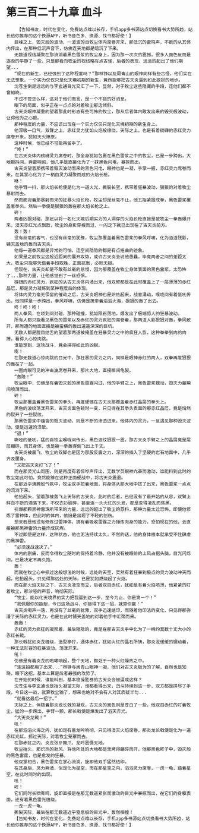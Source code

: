 # 第三百二十九章 血斗
        【告知书友，时代在变化，免费站点难以长存，手机app多书源站点切换看书大势所趋，站长给你推荐的这个换源APP，听书音色多、换源、找书都好使！】
       巨峰之上，毁灭般的波动，一波波的自牧尘体内席卷开来，那低沉的雷鸣声，不断的从其体内传出，在那种低沉声音下，仿佛连天地都是暗沉了下来。
       无数道视线凝聚在那流淌着黑色雷浆的牧尘身上，因为那一次次的震撼，很多人面色反而是逐渐的平静了一些，只是那看向牧尘的视线略有点古怪，后者的表现，远远的超出了他们期望...
       “现在的新生，已经强到了这种程度吗？”那林铮以及周青山的眼神同样有些古怪，他们实在无法想象，一个实力仅仅只是化天境初期的新生，竟然能够把古天炎逼到如此狼狈的地步。
       沈苍生倒是远远的与李玄通目光交汇了一下，显然，对于牧尘这些隐藏的手段，连他们都不曾知晓。
       不过不管怎么样，这对于他们而言，是一个不错的好消息。
       眼下的局面，似乎正在一点点的对着牧尘那边倾斜。
       古天炎眼神凝重的望着那此时形态有些可怖的牧尘，那从后者体内散发出来的毁灭般波动，让得他为之心颤。
       那种程度的力量，不应该出现在一个实力仅仅只是化天境初期的新生身上。
       他深吸一口气，双臂之上，赤红灵力犹如火焰般缭绕，天际之上，也是有着磅礴的赤红灵力席卷开来，犹如天火燎原。
       这种时候，他已经不可能再留手了。
       “咚！”
       在古天炎体内磅礴灵力席卷时，那全身犹如包裹在黑色雷浆之中的牧尘，已是一步跨出，大地颤抖间，奔雷响彻，他几乎是直接化为了一抹黑色闪电，暴掠而出。
       古天炎望着那携带着毁灭波动而来的黑色闪电，眼神也是一凝，手掌一握，赤红灵力席卷而来，在其掌心化为了一柄由灵力凝聚而成的火焰长枪。
       咻！
       他手臂一抖，那火焰长枪便是化为一道火光，撕裂长空，携带着狂暴波动，狠狠的对着牧尘暴射而去。
       然而面对着那暴射而来的狂暴火焰长枪，牧尘却是丝毫不让，他五指紧握成拳，黑色雷浆覆盖着拳头，然后一拳便是狠狠的轰在那火焰长枪之上。
       砰！
       两者凶狠对碰，那足以将一名化天境后期实力的人洞穿的火焰长枪直接是被牧尘一拳轰爆开来，漫天赤红光点飘散，牧尘的身影穿梭而过，一闪之下就已出现在了古天炎前方。
       轰！轰！
       没有丝毫的客气，也没有丝毫的犹豫，牧尘那覆盖着黑色雷浆的拳风呼啸，化为道道残影，铺天盖地的轰向古天炎。
       他每一道拳风都是异常的可怕，连空间隐隐的都是有点扭曲的迹象。
       如果是之前牧尘这般近距离的展开攻势，或许古天炎会说他愚蠢，毕竟两者之间的差距太大，牧尘只能够凭借着手段取胜，正面抗衡，必败无疑。
       但现在，古天炎却是不敢有丝毫的怠慢，因为那覆盖在牧尘身体表面的黑色雷浆，太恐怖了...那种力量，让他感觉到了一丝恐惧。
       磅礴的赤红灵力，疯狂的从古天炎体内涌出来，他双臂都是在此时覆盖上了一层薄薄的赤红晶层，那是灵力凝炼到某种程度后的体现。
       将体内灵力毫无保留的催动之后，古天炎眼神也是炽热起来，战意涌动，喉咙间有着低吼传出，他同样是一步跨出，拳风呼啸，仿佛是携带着滔滔火海，狠狠的轰了出去。
       咚！咚！咚！
       两人拳风，在顷刻间对碰，那种碰撞，犹如陨石落地，爆发出了极端惊人的狂暴波动。
       所有人都只能看见黑色的雷浆以及赤红的灵力疯狂的席卷着，那两道人影狠狠对轰，拳风散开，那周遭的地面直接是被蛮横的轰出道道深深的巨坑。
       无数人都是膛目结舌的望着那两道被掩盖在狂暴灵力之中的疯狂人影，这种拳拳到肉的肉搏，看得人心惊肉跳。
       谁能想到，这场战斗，竟会拼得如此的凶狠。
       嘭！
       在那无数道心惊肉跳的目光中，那狂暴的灵力之内，同样是眼神赤红的两人，双拳再度狠狠的轰在了一起。
       一圈肉眼可见的冲击波席卷开来，那片大地，直接瞬间龟裂。
       “轰隆！”
       牧尘眼中，仿佛是有着毁灭般的黑色雷霆闪过，他的手臂之上，黑色雷浆蠕动，毁灭力量瞬间喷薄而出。
       砰！
       牧尘那覆盖着黑色雷浆的拳头，再度硬憾在古天炎那覆盖着赤红晶层的拳头上。
       黑色的波纹荡漾开来，古天炎面色顿时一变，只见得在其拳头表面的那赤红晶层，竟是悄然的裂开了一些裂纹。
       那黑色雷浆中蕴含的毁灭波动，则是不断的渗透进来，他体内的灵力，一旦遇见那种毁灭波动，便是迅速的溃散。
       “退！”
       嘶哑的低吼，猛的自牧尘喉咙间传出，黑色波纹狠狠一震，那古天炎手臂之上的晶层竟是层层蹦碎，而其身体，也是被一拳轰得倒飞出上千丈。
       古天炎被震飞，牧尘的双脚也是因为那股反震之力，深深的插入了坚硬的岩石地面中，几乎齐及腰身。
       “又把古天炎打飞了！”
       而在那灵光山周围，则是再度有着惊哗声传出，无数学员眼神亢奋而激动，谁能料到此时的牧尘如此可怕，竟然能够在这种正面硬战中，将古天炎震退。
       在那近乎沸腾般气氛中，牧尘双手按着地面，将身体从那大地中拔了出来，黑色雷浆一点点的流淌下来。
       他抬起头，望着那被轰飞上天际的古天炎，此时的后者，已经没有了最开始的从容，双臂上鲜血不断的滴落下来，不仅衣衫破碎，甚至连一头火红的头发，都是变得凌乱而焦黑。
       引爆那颗黑神雷珠所带来的力量，远远的超出了牧尘的意料，那种力量太过恐怖，即便他修炼了雷神体，但此时的体内，依旧是出现了不轻的创伤。
       想来若是他没有修炼过雷神体，拥有着吸收雷霆之力锤炼肉身的能力，恐怕现在的他，会直接被那黑神雷的力量炸成灰烬。
       不过即使是这样，这种状态，他也无法持续太久，不然的话，他的身体根本就承受不住肆虐的黑神雷。
       “必须速战速决了。”
       体内的剧痛，反而令得牧尘随时的保持着冷静，他并没有被眼前的上风占据头脑，目光闪烁间，已是决定不再久拖。
       轰！
       而就在牧尘心中掠过这般想法的时候，远处的天空，突然有着狂暴到极点的灵力波动冲天而起，他抬起头，只见得那远处的天际，已是犹如燃烧起了火焰。
       而在那火焰天际之下，古天炎凌空而立，后者双目赤红，犹如是有着火焰喷薄，他紧紧的盯着牧尘，那沙哑的声音，响彻天际。
       “牧尘，能以化天境界的实力把我逼到这一步，至今为止，你是第一个！”
       “我佩服你的能耐，今日这场战斗，你接得下这一招，就算你赢！”
       古天炎喝声一落，再没有了丝毫的犹豫，双手迅速结印，而随着他印法的变化，只见得那弥漫了天际的赤红灵力，也是在此时铺天盖地的对着他手中汇聚而来。
       轰轰！
       赤红的灵力疯狂的凝聚着，最后隐隐的，竟是在那古天炎手中化为了一柄约莫数十丈大小的赤红长戟。
       那长戟犹如炎龙缠绕，造型狰狞，通体赤红，犹如火红的晶石所铸，那炎龙缓缓的蠕动着，一种无法形容的狂暴波动，荡漾开来。
       吼！
       仿佛是有着炎龙的咆哮响起，整个天地，都处于一种火红燥热之中。
       “连这招都用了出来...”林铮与周青山眼神一凝，他们对古天炎极为的了解，自然也是知晓，眼下这招，基本上算是后者最强的攻势了。
       在开始的时候，谁能料到，基本稳操胜券的古天炎会被逼成这样？
       沈苍生与李玄通也是抬头凝望天际，谁都看得出来，战斗持续到这一步，双方都是拼尽了手段，今日这一战，就算牧尘输了，想来也绝对不会有人对其质疑半句...
       “就看这最后一招了。”
       天际之上，伴随着那炎龙长戟的凝现，古天炎的面色则是苍白了一些，他双目赤红的盯着牧尘，猛的一步跨出，手臂一颤，那长戟便是爆发出了滔天赤光。
       “大天炎龙戟！”
       吼！
       在那滔滔火海之内，犹如是有着龙吟响彻，只见得漫天火焰席卷，那炎龙长戟便是化为一道赤红光虹，掠过天际，对着牧尘笼罩而去。
       在那赤虹之内，炎龙张牙舞爪，龙吟震慑天地。
       牧尘抬头，那炽热的劲风，将他所处的大地都是熏烤得蹦碎而开，他那黑色眸子中，毁灭般的黑色雷霆，也是愈发的狂暴。
       他双掌相合，黑色雷浆在掌心流淌，旋即他双手猛然结印。
       在其身后，灵力奔涌，似是化为星空，而在那星空之内，滔滔灵力席卷，一虎一龟，踏着星空，在此时同时的出现。
       吼！
       哞！
       它们同时长啸嘶鸣，旋即直接是在那无数道紧张而激动的目光中暴掠而出，在它们的身躯表面，还有着黑色雷光缠绕。
       一龙一虎一龟。
       撕裂天际，最后在那无数道近乎窒息般的目光中，轰然相撞！
       【告知书友，时代在变化，免费站点难以长存，手机app多书源站点切换看书大势所趋，站长给你推荐的这个换源APP，听书音色多、换源、找书都好使！】